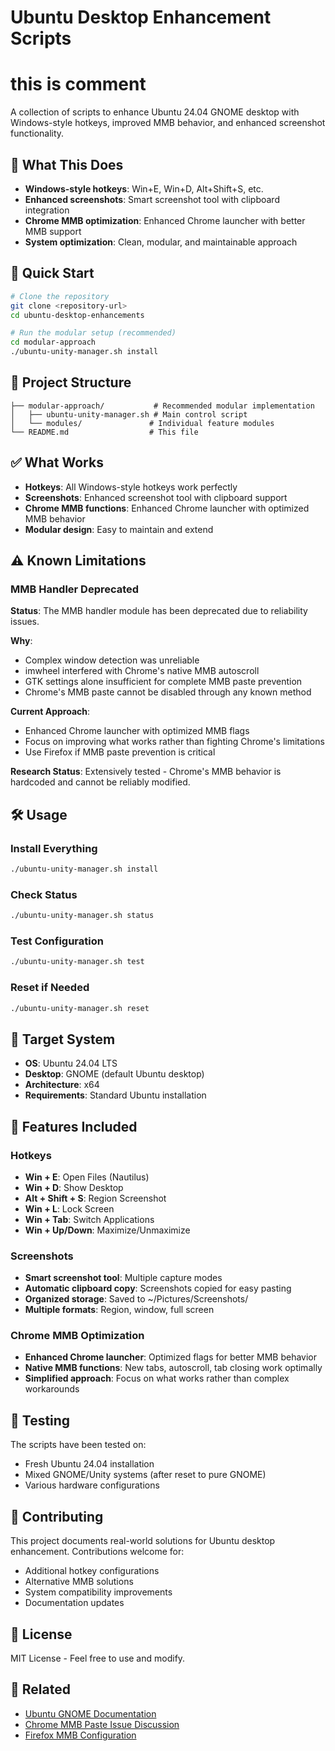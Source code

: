 # Ubuntu Desktop Enhancement Scripts
# this is comment

A collection of scripts to enhance Ubuntu 24.04 GNOME desktop with Windows-style hotkeys, improved MMB behavior, and enhanced screenshot functionality.

## 🎯 What This Does

- **Windows-style hotkeys**: Win+E, Win+D, Alt+Shift+S, etc.
- **Enhanced screenshots**: Smart screenshot tool with clipboard integration
- **Chrome MMB optimization**: Enhanced Chrome launcher with better MMB support
- **System optimization**: Clean, modular, and maintainable approach

## 🚀 Quick Start

```bash
# Clone the repository
git clone <repository-url>
cd ubuntu-desktop-enhancements

# Run the modular setup (recommended)
cd modular-approach
./ubuntu-unity-manager.sh install
```

## 📁 Project Structure

```
├── modular-approach/           # Recommended modular implementation
│   ├── ubuntu-unity-manager.sh # Main control script
│   └── modules/               # Individual feature modules
└── README.md                  # This file
```

## ✅ What Works

- **Hotkeys**: All Windows-style hotkeys work perfectly
- **Screenshots**: Enhanced screenshot tool with clipboard support
- **Chrome MMB functions**: Enhanced Chrome launcher with optimized MMB behavior
- **Modular design**: Easy to maintain and extend

## ⚠️ Known Limitations

### MMB Handler Deprecated
**Status**: The MMB handler module has been deprecated due to reliability issues.

**Why**: 
- Complex window detection was unreliable
- imwheel interfered with Chrome's native MMB autoscroll
- GTK settings alone insufficient for complete MMB paste prevention
- Chrome's MMB paste cannot be disabled through any known method

**Current Approach**: 
- Enhanced Chrome launcher with optimized MMB flags
- Focus on improving what works rather than fighting Chrome's limitations
- Use Firefox if MMB paste prevention is critical

**Research Status**: Extensively tested - Chrome's MMB behavior is hardcoded and cannot be reliably modified.

## 🛠️ Usage

### Install Everything
```bash
./ubuntu-unity-manager.sh install
```

### Check Status
```bash
./ubuntu-unity-manager.sh status
```

### Test Configuration
```bash
./ubuntu-unity-manager.sh test
```

### Reset if Needed
```bash
./ubuntu-unity-manager.sh reset
```

## 🎯 Target System

- **OS**: Ubuntu 24.04 LTS
- **Desktop**: GNOME (default Ubuntu desktop)
- **Architecture**: x64
- **Requirements**: Standard Ubuntu installation

## 🔧 Features Included

### Hotkeys
- **Win + E**: Open Files (Nautilus)
- **Win + D**: Show Desktop
- **Alt + Shift + S**: Region Screenshot
- **Win + L**: Lock Screen
- **Win + Tab**: Switch Applications
- **Win + Up/Down**: Maximize/Unmaximize

### Screenshots
- **Smart screenshot tool**: Multiple capture modes
- **Automatic clipboard copy**: Screenshots copied for easy pasting
- **Organized storage**: Saved to ~/Pictures/Screenshots/
- **Multiple formats**: Region, window, full screen

### Chrome MMB Optimization
- **Enhanced Chrome launcher**: Optimized flags for better MMB behavior
- **Native MMB functions**: New tabs, autoscroll, tab closing work optimally
- **Simplified approach**: Focus on what works rather than complex workarounds

## 🧪 Testing

The scripts have been tested on:
- Fresh Ubuntu 24.04 installation
- Mixed GNOME/Unity systems (after reset to pure GNOME)
- Various hardware configurations

## 🤝 Contributing

This project documents real-world solutions for Ubuntu desktop enhancement. Contributions welcome for:
- Additional hotkey configurations
- Alternative MMB solutions
- System compatibility improvements
- Documentation updates

## 📝 License

MIT License - Feel free to use and modify.

## 🔗 Related

- [Ubuntu GNOME Documentation](https://help.gnome.org/)
- [Chrome MMB Paste Issue Discussion](https://bugs.chromium.org/)
- [Firefox MMB Configuration](https://support.mozilla.org/)